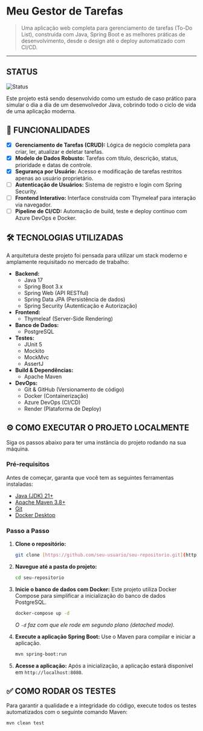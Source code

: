 
# Meu Gestor de Tarefas

> Uma aplicação web completa para gerenciamento de tarefas (To-Do List), construída com Java, Spring Boot e as melhores práticas de desenvolvimento, desde o design até o deploy automatizado com CI/CD.

---

##  STATUS
![Status](https://img.shields.io/badge/status-em%20desenvolvimento-yellow)

Este projeto está sendo desenvolvido como um estudo de caso prático para simular o dia a dia de um desenvolvedor Java, cobrindo todo o ciclo de vida de uma aplicação moderna.

## 🚀 FUNCIONALIDADES

-   [x] **Gerenciamento de Tarefas (CRUD):** Lógica de negócio completa para criar, ler, atualizar e deletar tarefas.
-   [x] **Modelo de Dados Robusto:** Tarefas com título, descrição, status, prioridade e datas de controle.
-   [x] **Segurança por Usuário:** Acesso e modificação de tarefas restritos apenas ao usuário proprietário.
-   [ ] **Autenticação de Usuários:** Sistema de registro e login com Spring Security.
-   [ ] **Frontend Interativo:** Interface construída com Thymeleaf para interação via navegador.
-   [ ] **Pipeline de CI/CD:** Automação de build, teste e deploy contínuo com Azure DevOps e Docker.

## 🛠️ TECNOLOGIAS UTILIZADAS

A arquitetura deste projeto foi pensada para utilizar um stack moderno e amplamente requisitado no mercado de trabalho:

-   **Backend:**
    -   Java 17
    -   Spring Boot 3.x
    -   Spring Web (API RESTful)
    -   Spring Data JPA (Persistência de dados)
    -   Spring Security (Autenticação e Autorização)
-   **Frontend:**
    -   Thymeleaf (Server-Side Rendering)
-   **Banco de Dados:**
    -   PostgreSQL
-   **Testes:**
    -   JUnit 5
    -   Mockito
    -   MockMvc
    -   AssertJ
-   **Build & Dependências:**
    -   Apache Maven
-   **DevOps:**
    -   Git & GitHub (Versionamento de código)
    -   Docker (Containerização)
    -   Azure DevOps (CI/CD)
    -   Render (Plataforma de Deploy)

## ⚙️ COMO EXECUTAR O PROJETO LOCALMENTE

Siga os passos abaixo para ter uma instância do projeto rodando na sua máquina.

### Pré-requisitos
Antes de começar, garanta que você tem as seguintes ferramentas instaladas:
-   [Java (JDK) 21+](https://adoptium.net/)
-   [Apache Maven 3.8+](https://maven.apache.org/download.cgi)
-   [Git](https://git-scm.com/downloads)
-   [Docker Desktop](https://www.docker.com/products/docker-desktop/)

### Passo a Passo

1.  **Clone o repositório:**
    ```bash
    git clone [https://github.com/seu-usuario/seu-repositorio.git](https://github.com/seu-usuario/seu-repositorio.git)
    ```

2.  **Navegue até a pasta do projeto:**
    ```bash
    cd seu-repositorio
    ```

3.  **Inicie o banco de dados com Docker:**
    Este projeto utiliza Docker Compose para simplificar a inicialização do banco de dados PostgreSQL.
    ```bash
    docker-compose up -d
    ```
    *O `-d` faz com que ele rode em segundo plano (detached mode).*

4.  **Execute a aplicação Spring Boot:**
    Use o Maven para compilar e iniciar a aplicação.
    ```bash
    mvn spring-boot:run
    ```

5.  **Acesse a aplicação:**
    Após a inicialização, a aplicação estará disponível em `http://localhost:8080`.

## ✅ COMO RODAR OS TESTES

Para garantir a qualidade e a integridade do código, execute todos os testes automatizados com o seguinte comando Maven:
```bash
mvn clean test
